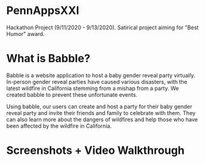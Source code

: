 # PennAppsXXI
Hackathon Project (9/11/2020 - 9/13/2020). Satirical project aiming for "Best Humor" award.

# What is Babble?
Babble is a website application to host a baby gender reveal party virtually. In-person gender reveal parties have caused various disasters, with the latest wildfire in California stemming from a mishap from a party. We created babble to prevent these unfortunate events.

Using babble, our users can create and host a party for their baby gender reveal party and invite their friends and family to celebrate with them. They can also learn more about the dangers of wildfires and help those who have been affected by the wildfire in California. 

# Screenshots + Video Walkthrough
